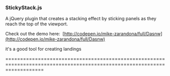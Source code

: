 ### StickyStack.js

A jQuery plugin that creates a stacking effect by sticking panels as they reach the top of the viewport.

Check out the demo here: &nbsp;[http://codepen.io/mike-zarandona/full/Dasnw](http://codepen.io/mike-zarandona/full/Dasnw)

it's a good tool for creating landings

=========================================================================================================================
